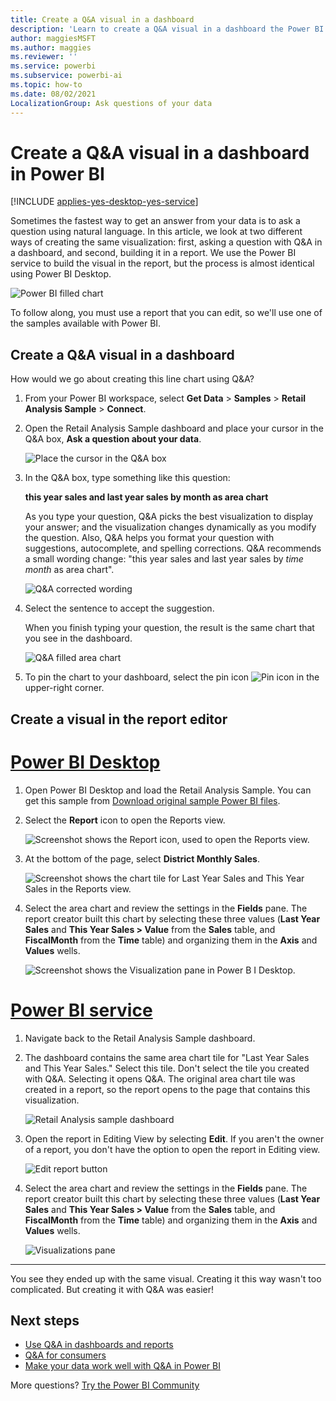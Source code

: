 ```yaml
---
title: Create a Q&A visual in a dashboard
description: 'Learn to create a Q&A visual in a dashboard the Power BI service using the Retail Analysis sample'
author: maggiesMSFT
ms.author: maggies
ms.reviewer: ''
ms.service: powerbi
ms.subservice: powerbi-ai
ms.topic: how-to
ms.date: 08/02/2021
LocalizationGroup: Ask questions of your data
---
```


# Create a Q&A visual in a dashboard in Power BI

[!INCLUDE [applies-yes-desktop-yes-service](../includes/applies-yes-desktop-yes-service.md)]

Sometimes the fastest way to get an answer from your data is to ask a question using natural language.  In this article, we look at two different ways of creating the same visualization: first, asking a question with Q&A in a dashboard, and second, building it in a report. We use the Power BI service to build the visual in the report, but the process is almost identical using Power BI Desktop.

![Power BI filled chart](media/power-bi-visualization-introduction-to-q-and-a/power-bi-qna-create-visual.png)

To follow along, you must use a report that you can edit, so we'll use one of the samples available with Power BI.

## Create a Q&A visual in a dashboard

How would we go about creating this line chart using Q&A?

1. From your Power BI workspace, select **Get Data** \> **Samples** \> **Retail Analysis Sample** > **Connect**.

1. Open the Retail Analysis Sample dashboard and place your cursor in the Q&A box, **Ask a question about your data**.

    ![Place the cursor in the Q&A box](media/power-bi-visualization-introduction-to-q-and-a/power-bi-qna-cursor-in-qna-box.png)

2. In the Q&A box, type something like this question:
   
    **this year sales and last year sales by month as area chart**
   
    As you type your question, Q&A picks the best visualization to display your answer; and the visualization changes dynamically as you modify the question. Also, Q&A helps you format your question with suggestions, autocomplete, and spelling corrections. Q&A recommends a small wording change: "this year sales and last year sales by *time month* as area chart".  

    ![Q&A corrected wording](media/power-bi-visualization-introduction-to-q-and-a/power-bi-qna-corrected-create-filled-chart.png)

4. Select the sentence to accept the suggestion. 
   
   When you finish typing your question, the result is the same chart that you see in the dashboard.
   
   ![Q&A filled area chart](media/power-bi-visualization-introduction-to-q-and-a/power-bi-qna-create-filled-chart.png)

4. To pin the chart to your dashboard, select the pin icon ![Pin icon](media/power-bi-visualization-introduction-to-q-and-a/pinnooutline.png) in the upper-right corner.

## Create a visual in the report editor

# [Power BI Desktop](#tab/powerbi-desktop)
1. Open Power BI Desktop and load the Retail Analysis Sample. You can get this sample from [Download original sample Power BI files](sample-datasets.md#download-original-sample-power-bi-files).

2. Select the **Report** icon to open the Reports view.

    ![Screenshot shows the Report icon, used to open the Reports view.](media/power-bi-visualization-introduction-to-q-and-a/power-bi-report-view.png)

3. At the bottom of the page, select **District Monthly Sales**.

    ![Screenshot shows the chart tile for Last Year Sales and This Year Sales in the Reports view.](media/power-bi-visualization-introduction-to-q-and-a/power-bi-desktop-report-visual.png)

4. Select the area chart and review the settings in the **Fields** pane.  The report creator built this chart by selecting these three values (**Last Year Sales** and **This Year Sales > Value** from the **Sales** table, and **FiscalMonth** from the **Time** table) and organizing them in the **Axis** and **Values** wells.

    ![Screenshot shows the Visualization pane in Power B I Desktop.](media/power-bi-visualization-introduction-to-q-and-a/power-bi-desktop-visualizations.png)

# [Power BI service](#tab/powerbi-service)
1. Navigate back to the Retail Analysis Sample dashboard.
   
2. The dashboard contains the same area chart tile for "Last Year Sales and This Year Sales."  Select this tile. Don't select the tile you created with Q&A. Selecting it opens Q&A. The original area chart tile was created in a report, so the report opens to the page that contains this visualization.

    ![Retail Analysis sample dashboard](media/power-bi-visualization-introduction-to-q-and-a/power-bi-dashboard.png)

3. Open the report in Editing View by selecting **Edit**.  If you aren't the owner of a report, you don't have the option to open the report in Editing view.

    ![Edit report button](media/power-bi-visualization-introduction-to-q-and-a/power-bi-edit-report.png)

4. Select the area chart and review the settings in the **Fields** pane.  The report creator built this chart by selecting these three values (**Last Year Sales** and **This Year Sales > Value** from the **Sales** table, and **FiscalMonth** from the **Time** table) and organizing them in the **Axis** and **Values** wells.
   
    ![Visualizations pane](media/power-bi-visualization-introduction-to-q-and-a/gnatutorial_3-new.png)

---

You see they ended up with the same visual. Creating it this way wasn't too complicated. But creating it with Q&A was easier!

## Next steps

- [Use Q&A in dashboards and reports](power-bi-tutorial-q-and-a.md)  
- [Q&A for consumers](../consumer/end-user-q-and-a.md)
- [Make your data work well with Q&A in Power BI](service-prepare-data-for-q-and-a.md)

More questions? [Try the Power BI Community](https://community.powerbi.com/)
